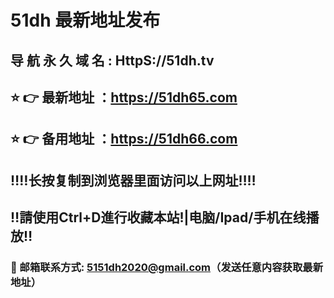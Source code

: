 #  51dh 最新地址发布 
##  导 航 永 久 域 名  :  HttpS://51dh.tv
## ⭐️ 👉 最新地址 ：https://51dh65.com
## ⭐️ 👉 备用地址 ：https://51dh66.com
## ‼️‼️长按复制到浏览器里面访问以上网址‼️‼️
## ‼️請使用Ctrl+D進行收藏本站!|电脑/Ipad/手机在线播放‼️
### 📧 邮箱联系方式: 5151dh2020@gmail.com（发送任意内容获取最新地址）
